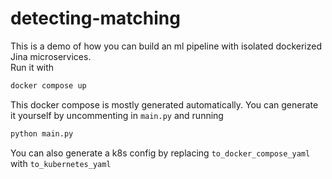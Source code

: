 # detecting-matching

This is a demo of how you can build an ml pipeline with isolated dockerized Jina microservices.  
Run it with
```sh
docker compose up
```
This docker compose is mostly generated automatically. You can generate it yourself by uncommenting in `main.py` and running
```sh
python main.py
```
You can also generate a k8s config by replacing `to_docker_compose_yaml` with `to_kubernetes_yaml` 
